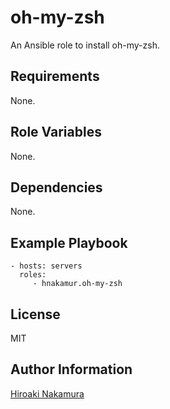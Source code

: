 oh-my-zsh
=========

An Ansible role to install oh-my-zsh.

Requirements
------------

None.

Role Variables
--------------

None.

Dependencies
------------

None.

Example Playbook
----------------

    - hosts: servers
      roles:
         - hnakamur.oh-my-zsh

License
-------

MIT

Author Information
------------------

[Hiroaki Nakamura]( http://hnakamur.github.io/ )
